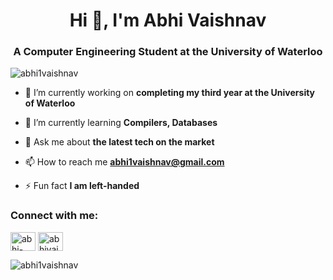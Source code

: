 <h1 align="center">Hi 👋, I'm Abhi Vaishnav</h1>
<h3 align="center">A Computer Engineering Student at the University of Waterloo</h3>

<p align="left"> <img src="https://komarev.com/ghpvc/?username=abhi1vaishnav&label=Profile%20views&color=0e75b6&style=flat" alt="abhi1vaishnav" /> </p>

- 🔭 I’m currently working on **completing my third year at the University of Waterloo**

- 🌱 I’m currently learning **Compilers, Databases**

- 💬 Ask me about **the latest tech on the market**

- 📫 How to reach me **abhi1vaishnav@gmail.com**

- ⚡ Fun fact **I am left-handed**

<h3 align="left">Connect with me:</h3>
<p align="left">
<a href="https://linkedin.com/in/abhi-vaishnav/" target="blank"><img align="center" src="https://raw.githubusercontent.com/rahuldkjain/github-profile-readme-generator/master/src/images/icons/Social/linked-in-alt.svg" alt="abhi-vaishnav/" height="30" width="40" /></a>
<a href="https://instagram.com/abhivaishnav_" target="blank"><img align="center" src="https://raw.githubusercontent.com/rahuldkjain/github-profile-readme-generator/master/src/images/icons/Social/instagram.svg" alt="abhivaishnav_" height="30" width="40" /></a>
</p>

<p><img align="left" src="https://github-readme-stats.vercel.app/api/top-langs?username=abhi1vaishnav&show_icons=true&locale=en&layout=compact" alt="abhi1vaishnav" /></p>

<!-- <p>&nbsp;<img align="center" src="https://github-readme-stats.vercel.app/api?username=abhi1vaishnav&show_icons=true&locale=en" alt="abhi1vaishnav" /></p> -->
